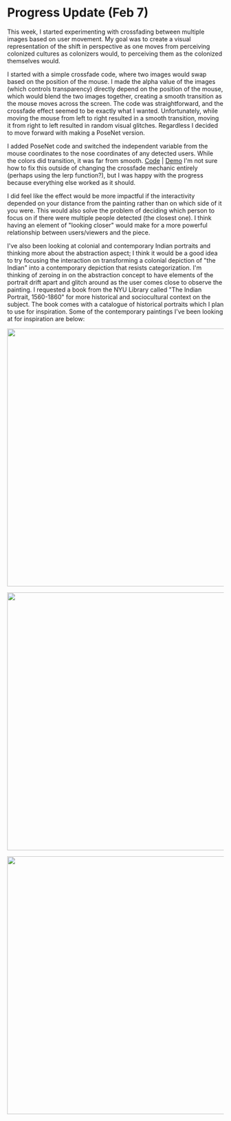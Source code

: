 # Progress Update (Feb 7)
This week, I started experimenting with crossfading between multiple images based on user movement. My goal was to create a visual representation of the shift in perspective as one moves from perceiving colonized cultures as colonizers would, to perceiving them as the colonized themselves would.

I started with a simple crossfade code, where two images would swap based on the position of the mouse. I made the alpha value of the images (which controls transparency) directly depend on the position of the mouse, which would blend the two images together, creating a smooth transition as the mouse moves across the screen. The code was straightforward, and the crossfade effect seemed to be exactly what I wanted. Unfortunately, while moving the mouse from left to right resulted in a smooth transition, moving it from right to left resulted in random visual glitches. Regardless I decided to move forward with making a PoseNet version.

I added PoseNet code and switched the independent variable from the mouse coordinates to the nose coordinates of any detected users. While the colors did transition, it was far from smooth.
[Code](https://editor.p5js.org/taxicabguy/sketches/gfDQQHDKl) | [Demo](https://editor.p5js.org/taxicabguy/full/gfDQQHDKl)
I'm not sure how to fix this outside of changing the crossfade mechanic entirely (perhaps using the lerp function?), but I was happy with the progress because everything else worked as it should. 

I did feel like the effect would be more impactful if the interactivity depended on your distance from the painting rather than on which side of it you were. This would also solve the problem of deciding which person to focus on if there were multiple people detected (the closest one). I think having an element of "looking closer" would make for a more powerful relationship between users/viewers and the piece.

I've also been looking at colonial and contemporary Indian portraits and thinking more about the abstraction aspect; I think it would be a good idea to try focusing the interaction on transforming a colonial depiction of "the Indian" into a contemporary depiction that resists categorization. I'm thinking of zeroing in on the abstraction concept to have elements of the portrait drift apart and glitch around as the user comes close to observe the painting. I requested a book from the NYU Library called "The Indian Portrait, 1560-1860" for more historical and sociocultural context on the subject. The book comes with a catalogue of historical portraits which I plan to use for inspiration. Some of the contemporary paintings I've been looking at for inspiration are below:

<p align="center">
  <img width="600" src="https://www.vervemagazine.in/wp-content/uploads/2014/01/Soil-And-Stones-Souls-And-Songs.jpg">
</p>

<p align="center">
  <img width="600" src="https://media.vogue.in/wp-content/uploads/2019/12/Arshi-Ahmadzai.jpg">
</p>

<p align="center">
  <img width="600" src="https://media.vogue.in/wp-content/uploads/2019/12/Nandan-Ghiya-Digital-Print-36x30.jpg">
</p>


